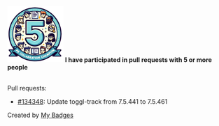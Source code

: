 <img src="https://github.com/my-badges/my-badges/blob/master/badges/pr-collaboration/pr-collaboration-5.png?raw=true" alt="I have participated in pull requests with 5 or more people" title="I have participated in pull requests with 5 or more people" width="128">
<strong>I have participated in pull requests with 5 or more people</strong>
<br><br>

Pull requests:

- <a href="https://github.com/Homebrew/homebrew-cask/pull/134348">#134348</a>: Update toggl-track from 7.5.441 to 7.5.461


Created by <a href="https://github.com/my-badges/my-badges">My Badges</a>